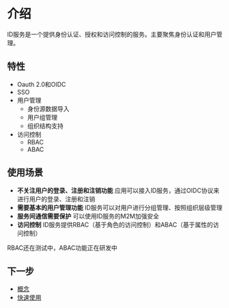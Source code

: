 # 介绍

ID服务是一个提供身份认证、授权和访问控制的服务。主要聚焦身份认证和用户管理。

## 特性

* Oauth 2.0和OIDC
* SSO
* 用户管理
  - 身份源数据导入
  - 用户组管理
  - 组织结构支持
* 访问控制
  - RBAC
  - ABAC

## 使用场景

* **不关注用户的登录、注册和注销功能** 应用可以接入ID服务，通过OIDC协议来进行用户的登录、注册和注销
* **需要基本的用户管理功能** ID服务可以对用户进行分组管理、按照组织层级管理
* **服务间通信需要保护** 可以使用ID服务的M2M加强安全
* **访问控制** ID服务提供RBAC（基于角色的访问控制）和ABAC（基于属性的访问控制）

RBAC还在测试中，ABAC功能正在研发中

## 下一步

* [概念](./getting-started/什么是Diana)
* [快速使用](./usage/quick-start)

